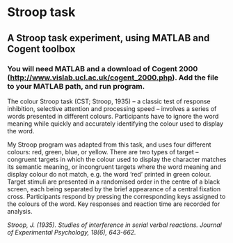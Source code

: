 # Stroop task
## A Stroop task experiment, using MATLAB and Cogent toolbox
### You will need MATLAB and a download of Cogent 2000 (http://www.vislab.ucl.ac.uk/cogent_2000.php). Add the file to your MATLAB path, and run program.

The colour Stroop task (CST; Stroop, 1935) – a classic test of response inhibition, selective attention and processing speed – involves a series of words presented in different colours.  Participants have to ignore the word meaning while quickly and accurately identifying the colour used to display the word.

My Stroop program was adapted from this task, and uses four different colours: red, green, blue, or yellow. There are two types of target – congruent targets in which the colour used to display the character matches its semantic meaning, or incongruent targets where the word meaning and display colour do not match, e.g. the word ‘red’ printed in green colour.  Target stimuli are presented in a randomised order in the centre of a black screen, each being separated by the brief appearance of a central fixation cross.  Participants respond by pressing the corresponding keys assigned to the colours of the word.  Key responses and reaction time are recorded for analysis.

_Stroop, J. (1935). Studies of interference in serial verbal reactions. Journal of Experimental Psychology, 18(6), 643-662._
